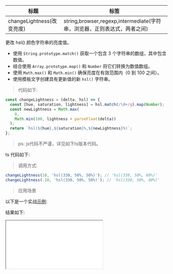 | 标题                      | 标签                                                                     |
| ------------------------- | ------------------------------------------------------------------------ |
| changeLightness(改变亮度) | string,browser,regexp,intermediate(字符串，浏览器，正则表达式，两者之间) |

更改 hsl() 颜色字符串的亮度值。

- 使用 `String.prototype.match()` 获取一个包含 3 个字符串的数组，其中包含数值。
- 结合使用 `Array.prototype.map()` 和 `Number` 将它们转换为数值数组。
- 使用 `Math.max()` 和 `Math.min()` 确保亮度在有效范围内（0 到 100 之间）。
- 使用模板文字创建具有更新值的新 `hsl()` 字符串。

> 代码如下:

```js
const changeLightness = (delta, hsl) => {
  const [hue, saturation, lightness] = hsl.match(/\d+/g).map(Number);
  const newLightness = Math.max(
    0,
    Math.min(100, lightness + parseFloat(delta))
  );
  return `hsl(${hue},${saturation}%,${newLightness}%)`;
};
```

> ps: js代码不严谨，详见如下ts版本代码。

ts 代码如下:

<div class="code-editor" data-url="codes/javascript/ts/change-lightness.ts" data-language="typescript"></div>

> 调用方式:

```js
changeLightness(10, 'hsl(330, 50%, 50%)'); // 'hsl(330, 50%, 60%)'
changeLightness(-10, 'hsl(330, 50%, 50%)'); // 'hsl(330, 50%, 40%)'
```

> 应用场景

以下是一个实战<a href="codes/javascript/html/change-lightness.html" target="_blank" rel="noopener noreferrer">示例</a>:

<div class="code-editor" data-url="codes/javascript/html/change-lightness.html" data-language="html"></div>

结果如下:

<iframe src="codes/javascript/html/change-lightness.html"></iframe>
